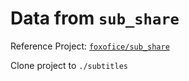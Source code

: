# Data from `sub_share`

Reference Project: [`foxofice/sub_share`](https://github.com/foxofice/sub_share)

Clone project to `./subtitles`
